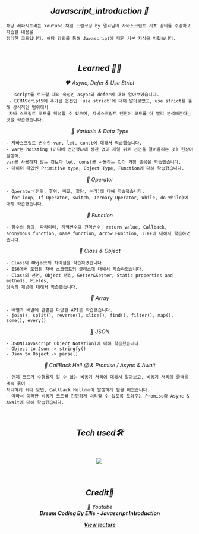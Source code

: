 <h2 align="center"><em>Javascript_introduction 📌</em></h2>

```
해당 레파지토리는 Youtube 채널 드림코딩 by 엘리님의 자바스크립트 기초 강의를 수강하고 학습한 내용을
정리한 코드입니다. 해당 강의를 통해 Javascript에 대한 기본 지식을 익혔습니다.
```
<br/>

<h2 align="center"><em>Learned 👩‍🎓</em></h2>
<p align="center"><em>❤️ Async, Defer & Use Strict </em></p>

```
 - script를 로드할 때의 속성인 async와 defer에 대해 알아보았습니다.
 - ECMAScript5에 추가된 옵션인 'use strict'에 대해 알아보았고, use strict를 통해 상식적인 범위에서
 자바 스크립트 코드를 작성할 수 있으며, 자바스크립트 엔진이 코드를 더 빨리 분석해준다는 것을 학습했습니다.
```
<p align="center"><em>🧡 Variable & Data Type </em></p>

```
- 자바스크립트 변수인 var, let, const에 대해서 학습했습니다.
- var는 hoisting (어디에 선언했냐에 상관 없이 제일 위로 선언을 끌어올리는 것) 현상이 발생해,
var를 사용하지 않는 것보다 let, const를 사용하는 것이 가장 좋음을 학습했습니다.
- 데이터 타입인 Primitive type, Object Type, Function에 대해 학습했습니다.
```

<p align="center"><em>💛 Operator </em></p>

```
- Operator(전위, 후위, 비교, 할당, 논리)에 대해 학습했습니다.
- for loop, If Operator, switch, Ternary Operator, While, do While)에 대해 학습했습니다.
```

<p align="center"><em>💚 Function </em></p>

```
- 함수의 정의, 파라미터, 지역변수와 전역변수, return value, Callback,
anonymous function, name function, Arrow Function, IIFE에 대해서 학습하였습니다.
```

<p align="center"><em>💙 Class & Object </em></p>

```
- Class와 Object의 차이점을 학습하였습니다.
- ES6에서 도입된 자바 스크립트의 클래스에 대해서 학습하였습니다.
- Class의 선언, Object 생성, Getter&Setter, Static properties and methods, Fields,
상속의 개념에 대해서 학습했습니다.
```

<p align="center"><em>💜 Array </em></p>

```
- 배열과 배열에 관련된 다양한 API를 학습했습니다.
- join(), split(), reverse(), slice(), find(), filter(), map(), 
some(), every()
```

<p align="center"><em>🤎 JSON </em></p>

```
- JSON(Javascript Object Notation)에 대해 학습했습니다.
- Object to Json -> stringfy()
- Json to Object -> parse()
```

<p align="center"><em>🖤 CallBack Hell 😱 & Promise / Async & Await</em></p>

```
- 언제 코드가 수행될지 알 수 없는 비동기 처리에 대해서 알아보고, 비동기 처리의 콜백을 계속 묶어
처리하게 되다 보면, Callback Hell🔥🔥이 발생하게 됨을 배웠습니다.
- 따라서 이러한 비동기 코드를 간편하게 처리할 수 있도록 도와주는 Promise와 Async & Await에 대해 학습했습니다.
```

 <br/>

<h2 align="center"><em>Tech used🛠</em></h2>
<br/>
<p align="center">
  <img src="https://img.shields.io/badge/-Javascript-F7DF1E?style=for-the-badge&logo=Javascript&logoColor=white"/></a>&nbsp<br/>
</p></br>

<h2 align="center"><em>Credit🙏</em></h2>
<p align="center"><em>💜 Youtube<br><strong>Dream Coding By Ellie - Javascript Introduction</strong></em></p>
<p align="center"><em><strong><a href="https://www.youtube.com/channel/UC_4u-bXaba7yrRz_6x6kb_w">View lecture</strong></em></p>
